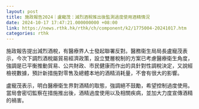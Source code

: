 ```yaml
---
layout: post
title: 施政報告2024｜盧寵茂：減烈酒稅推出後監測過度使用酒精情況
date: 2024-10-17 17:47:21.000000000 +08:00
link: https://news.rthk.hk/rthk/ch/component/k2/1775004-20241017.htm
categories: rthk
---
```


施政報告提出減烈酒稅，有醫療界人士發起聯署反對。醫務衞生局局長盧寵茂表示，今次下調烈酒稅屬貿易經濟政策，設立雙層稅制的方案已考慮醫療衛生角度，強調是已平衡推動貿易、公共財政、市民健康而作出的具針對性調稅決定，又說經檢視數據，預計新措施對零售及總體本地的酒精消耗量，不會有很大的影響。

盧寵茂表示，明白醫療衛生界對酒精的取態，強調絕不鼓勵，希望控制過度使用。當局會密切監察在措施推出後，酒精過度使用以及相關疾病，並加大力度宣傳酒精的禍害。
